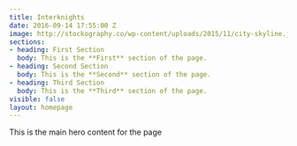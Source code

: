 ```yaml
---
title: Interknights
date: 2016-09-14 17:55:00 Z
image: http://stockography.co/wp-content/uploads/2015/11/city-skyline.jpg
sections:
- heading: First Section
  body: This is the **First** section of the page.
- heading: Second Section
  body: This is the **Second** section of the page.
- heading: Third Section
  body: This is the **Third** section of the page.
visible: false
layout: homepage
---
```


This is the main hero content for the page